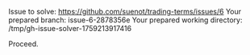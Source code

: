 Issue to solve: https://github.com/suenot/trading-terms/issues/6
Your prepared branch: issue-6-2878356e
Your prepared working directory: /tmp/gh-issue-solver-1759213917416

Proceed.